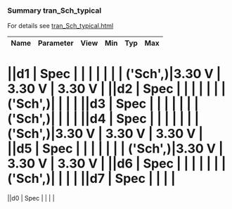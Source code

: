 ### Summary tran_Sch_typical

For details see <a href='tran_Sch_typical.html'>tran_Sch_typical.html</a>

|**Name**|**Parameter**|**View**|**Min** | **Typ** | **Max**|
|:---|:---|:---:|:---:|:---:|:---:|

||d1 | Spec |  |  |  |
| | | ('Sch',)|3.30 V | 3.30 V | 3.30 V |
||d2 | Spec |  |  |  |
| | | ('Sch',)| |  |  |
||d3 | Spec |  |  |  |
| | | ('Sch',)| |  |  |
||d4 | Spec |  |  |  |
| | | ('Sch',)|3.30 V | 3.30 V | 3.30 V |
||d5 | Spec |  |  |  |
| | | ('Sch',)|3.30 V | 3.30 V | 3.30 V |
||d6 | Spec |  |  |  |
| | | ('Sch',)| |  |  |
||d7 | Spec |  |  |  |
=======
||d0 | Spec |  |  |  |

